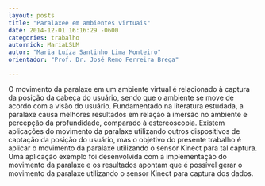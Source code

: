 ```yaml
---
layout: posts
title: "Paralaxee em ambientes virtuais"
date: 2014-12-01 16:16:29 -0600
categories: trabalho
autornick: MariaLSLM
autor: "Maria Luíza Santinho Lima Monteiro"
orientador: "Prof. Dr. José Remo Ferreira Brega"

---
```


O movimento da paralaxe em um ambiente virtual é relacionado à captura da posição da cabeça do usuário, sendo que o ambiente se move de acordo com a visão do usuário. Fundamentado na literatura estudada, a paralaxe causa melhores resultados em relação à imersão no ambiente e percepção da profundidade, comparado à estereoscopia. Existem aplicações do movimento da paralaxe utilizando outros dispositivos de captação da posição do usuário, mas o objetivo do presente trabalho é aplicar o movimento da paralaxe utilizando o sensor Kinect para tal captura. Uma aplicação exemplo foi desenvolvida com a implementação do movimento da paralaxe e os resultados apontam que é possível gerar o movimento da paralaxe utilizando o sensor Kinect para captura dos dados.
